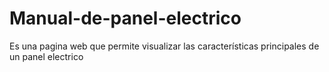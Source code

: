 # Manual-de-panel-electrico
Es una pagina web que permite visualizar las características principales de un panel electrico 
